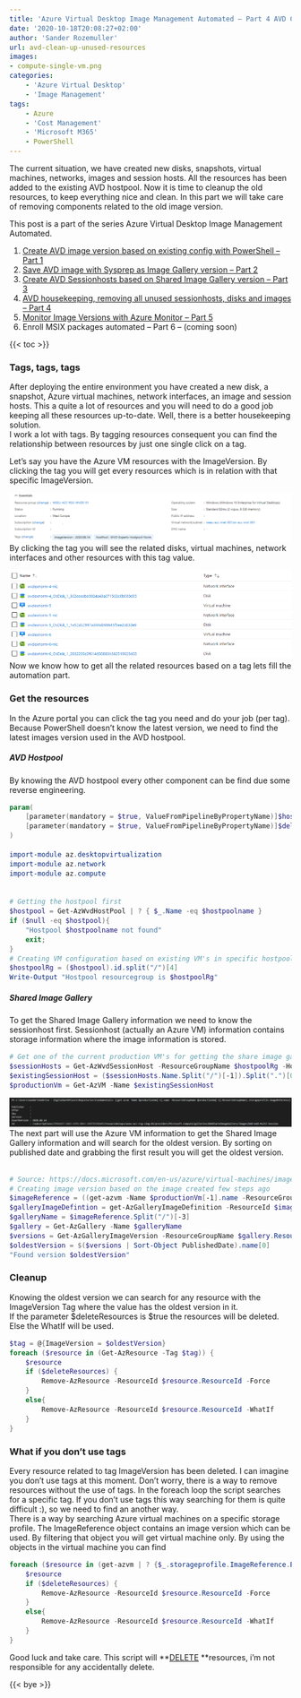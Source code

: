 ```yaml
---
title: 'Azure Virtual Desktop Image Management Automated – Part 4 AVD Clean up unused resources'
date: '2020-10-18T20:08:27+02:00'
author: 'Sander Rozemuller'
url: avd-clean-up-unused-resources
images:
- compute-single-vm.png
categories:
    - 'Azure Virtual Desktop'
    - 'Image Management'
tags:
    - Azure
    - 'Cost Management'
    - 'Microsoft M365'
    - PowerShell
---
```


The current situation, we have created new disks, snapshots, virtual machines, networks, images and session hosts. All the resources has been added to the existing AVD hostpool. Now it is time to cleanup the old resources, to keep everything nice and clean. In this part we will take care of removing components related to the old image version.

This post is a part of the series Azure Virtual Desktop Image Management Automated.

1. [Create AVD image version based on existing config with PowerShell – Part 1](https://www.rozemuller.com/create-avd-image-version-based-on-existing-config-with-powershell/)
2. [Save AVD image with Sysprep as Image Gallery version – Part 2](https://www.rozemuller.com/save-avd-image-with-sysprep-as-image-gallery-version/)
3. [Create AVD Sessionhosts based on Shared Image Gallery version – Part 3](https://www.rozemuller.com/create-avd-sessionhosts-based-on-shared-image-gallery-version-with-arm/)
4. [AVD housekeeping, removing all unused sessionhosts, disks and images – Part 4 ](https://www.rozemuller.com/avd-clean-up-unused-resources/)
5. [Monitor Image Versions with Azure Monitor – Part 5](https://www.rozemuller.com/azure-virtual-desktop-image-management-automated-part-5-monitor-image-versions-with-azure-monitor/)
6. Enroll MSIX packages automated – Part 6 – (coming soon)

{{< toc >}}

### Tags, tags, tags

After deploying the entire environment you have created a new disk, a snapshot, Azure virtual machines, network interfaces, an image and session hosts. This a quite a lot of resources and you will need to do a good job keeping all these resources up-to-date. Well, there is a better housekeeping solution.   
I work a lot with tags. By tagging resources consequent you can find the relationship between resources by just one single click on a tag.

Let’s say you have the Azure VM resources with the ImageVersion. By clicking the tag you will get every resources which is in relation with that specific ImageVersion.

![virtual machine](image-6.png)
By clicking the tag you will see the related disks, virtual machines, network interfaces and other resources with this tag value.

![virtualmachine-resources](image-7.png)
Now we know how to get all the related resources based on a tag lets fill the automation part.

### Get the resources

In the Azure portal you can click the tag you need and do your job (per tag). Because PowerShell doesn’t know the latest version, we need to find the latest images version used in the AVD hostpool.

##### AVD Hostpool

By knowing the AVD hostpool every other component can be find due some reverse engineering.

```powershell
param(
    [parameter(mandatory = $true, ValueFromPipelineByPropertyName)]$hostpoolName,
    [parameter(mandatory = $true, ValueFromPipelineByPropertyName)]$deleteResources
)

import-module az.desktopvirtualization
import-module az.network
import-module az.compute


# Getting the hostpool first
$hostpool = Get-AzWvdHostPool | ? { $_.Name -eq $hostpoolname } 
if ($null -eq $hostpool){
    "Hostpool $hostpoolname not found"
    exit;
}
# Creating VM configuration based on existing VM's in specific hostpool, selecting first one
$hostpoolRg = ($hostpool).id.split("/")[4]
Write-Output "Hostpool resourcegroup is $hostpoolRg"
```

##### Shared Image Gallery

To get the Shared Image Gallery information we need to know the sessionhost first. Sessionhost (actually an Azure VM) information contains storage information where the image information is stored.

```powershell
# Get one of the current production VM's for getting the share image gallery info
$sessionHosts = Get-AzWvdSessionHost -ResourceGroupName $hostpoolRg -HostPoolName $hostpool.name
$existingSessionHost = ($sessionHosts.Name.Split("/")[-1]).Split(".")[0]
$productionVm = Get-AzVM -Name $existingSessionHost
```

![version](image-8.png)
The next part will use the Azure VM information to get the Shared Image Gallery information and will search for the oldest version. By sorting on published date and grabbing the first result you will get the oldest version.

```powershell

# Source: https://docs.microsoft.com/en-us/azure/virtual-machines/image-version-managed-image-powershell
# Creating image version based on the image created few steps ago
$imageReference = ((get-azvm -Name $productionVm[-1].name -ResourceGroupName $productionVm[-1].ResourceGroupName).storageprofile.ImageReference).id
$galleryImageDefintion = get-AzGalleryImageDefinition -ResourceId $imageReference
$galleryName = $imageReference.Split("/")[-3]
$gallery = Get-AzGallery -Name $galleryName
$versions = Get-AzGalleryImageVersion -ResourceGroupName $gallery.ResourceGroupName -GalleryName $gallery.Name -GalleryImageDefinitionName $galleryImageDefintion.Name
$oldestVersion = $($versions | Sort-Object PublishedDate).name[0]
"Found version $oldestVersion"
```

### Cleanup

Knowing the oldest version we can search for any resource with the ImageVersion Tag where the value has the oldest version in it.   
If the parameter $deleteResources is $true the resources will be deleted. Else the WhatIf will be used.

```powershell
$tag = @{ImageVersion = $oldestVersion}
foreach ($resource in (Get-AzResource -Tag $tag)) {
    $resource
    if ($deleteResources) {
        Remove-AzResource -ResourceId $resource.ResourceId -Force
    }
    else{
        Remove-AzResource -ResourceId $resource.ResourceId -WhatIf
    }
}
```

### What if you don’t use tags

Every resource related to tag ImageVersion has been deleted. I can imagine you don’t use tags at this moment. Don’t worry, there is a way to remove resources without the use of tags. In the foreach loop the script searches for a specific tag. If you don’t use tags this way searching for them is quite difficult :), so we need to find an another way.  
There is a way by searching Azure virtual machines on a specific storage profile. The ImageReference object contains an image version which can be used. By filtering that object you will get virtual machine only. By using the objects in the virtual machine you can find

```powershell
foreach ($resource in (get-azvm | ? {$_.storageprofile.ImageReference.ExactVersion -eq $oldestVersion})) {
    $resource
    if ($deleteResources) {
        Remove-AzResource -ResourceId $resource.ResourceId -Force
    }
    else{
        Remove-AzResource -ResourceId $resource.ResourceId -WhatIf
    }
}
```

Good luck and take care. This script will **<span class="has-inline-color has-vivid-red-color"><span style="text-decoration: underline;">DELETE</span> </span>**resources, i’m not responsible for any accidentally delete.

{{< bye >}}